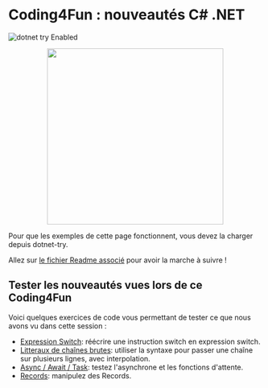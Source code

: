 # Coding4Fun : nouveautés C# .NET
![dotnet try Enabled](https://img.shields.io/badge/Try_.NET-Enabled-501078.svg)

<p align ="center">
<img src ="https://user-images.githubusercontent.com/2546640/56708992-deee8780-66ec-11e9-9991-eb85abb1d10a.png" width="350">
</p>

Pour que les exemples de cette page fonctionnent, vous devez la charger depuis dotnet-try.

Allez sur [le fichier Readme associé](readme.md) pour avoir la marche à suivre !

## Tester les nouveautés vues lors de ce Coding4Fun

Voici quelques exercices de code vous permettant de tester ce que nous avons vu dans cette session :

- [Expression Switch](docs/switch-statement.md): réécrire une instruction switch en expression switch.
- [Litteraux de chaînes brutes](docs/raw-string-litteral.md): utiliser la syntaxe pour passer une chaîne sur plusieurs lignes, avec interpolation.
- [Async / Await / Task](docs/async-tasks.md): testez l'asynchrone et les fonctions d'attente.
- [Records](docs/records.md): manipulez des Records.